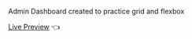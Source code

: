 Admin Dashboard created to practice grid and flexbox

[Live Preview](https://alan1234111.github.io/Admin-dashboard/) 👈
